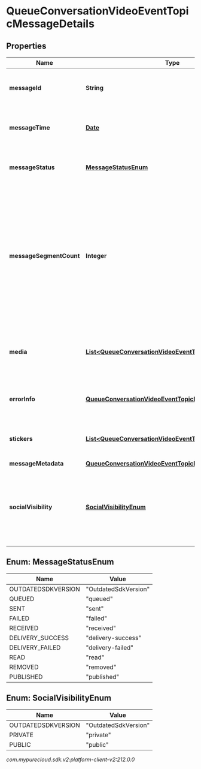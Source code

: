 # QueueConversationVideoEventTopicMessageDetails


## Properties

| Name | Type | Description | Notes |
| ------------ | ------------- | ------------- | ------------- |
| **messageId** | **String** | UUID identifying the message media. |  [optional] |
| **messageTime** | [**Date**](Date) | The time when the message was sent or received. |  [optional] |
| **messageStatus** | [**MessageStatusEnum**](#Enum--MessageStatusEnum) | Indicates the delivery status of the message. |  [optional] |
| **messageSegmentCount** | **Integer** | The message segment count, greater than 1 if the message content was split into multiple parts for this message type, e.g. SMS character limits. |  [optional] |
| **media** | [**List&lt;QueueConversationVideoEventTopicMessageMedia&gt;**](QueueConversationVideoEventTopicMessageMedia) | The media (images, files, etc) associated with this message, if any |  [optional] |
| **errorInfo** | [**QueueConversationVideoEventTopicErrorDetails**](QueueConversationVideoEventTopicErrorDetails) | Detailed information about an error response. |  [optional] |
| **stickers** | [**List&lt;QueueConversationVideoEventTopicMessageSticker&gt;**](QueueConversationVideoEventTopicMessageSticker) | A list of stickers included in the message |  [optional] |
| **messageMetadata** | [**QueueConversationVideoEventTopicMessageMetadata**](QueueConversationVideoEventTopicMessageMetadata) |  |  [optional] |
| **socialVisibility** | [**SocialVisibilityEnum**](#Enum--SocialVisibilityEnum) | For social media messages, the visibility of the message in the originating social platform |  [optional] |


## Enum: MessageStatusEnum

| Name | Value |
| ---- | ----- |
| OUTDATEDSDKVERSION | &quot;OutdatedSdkVersion&quot; | 
| QUEUED | &quot;queued&quot; | 
| SENT | &quot;sent&quot; | 
| FAILED | &quot;failed&quot; | 
| RECEIVED | &quot;received&quot; | 
| DELIVERY_SUCCESS | &quot;delivery-success&quot; | 
| DELIVERY_FAILED | &quot;delivery-failed&quot; | 
| READ | &quot;read&quot; | 
| REMOVED | &quot;removed&quot; | 
| PUBLISHED | &quot;published&quot; | 


## Enum: SocialVisibilityEnum

| Name | Value |
| ---- | ----- |
| OUTDATEDSDKVERSION | &quot;OutdatedSdkVersion&quot; | 
| PRIVATE | &quot;private&quot; | 
| PUBLIC | &quot;public&quot; | 




_com.mypurecloud.sdk.v2:platform-client-v2:212.0.0_
